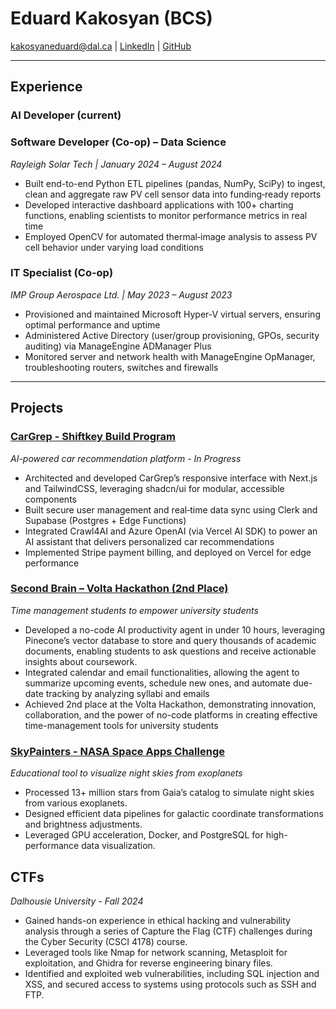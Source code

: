 # Eduard Kakosyan (BCS)

[kakosyaneduard@dal.ca](mailto:kakosyaneduard@dal.ca) | [LinkedIn](https://linkedin.com/in/eduard-kakosyan) | [GitHub](https://github.com/EduardKakosyan)  

---

## Experience  

### AI Developer (current)

### Software Developer (Co-op) – Data Science  
*Rayleigh Solar Tech | January 2024 – August 2024*  
- Built end-to-end Python ETL pipelines (pandas, NumPy, SciPy) to ingest, clean and aggregate raw PV cell sensor data into funding‑ready reports
- Developed interactive dashboard applications with 100+ charting functions, enabling scientists to monitor performance metrics in real time
- Employed OpenCV for automated thermal‑image analysis to assess PV cell behavior under varying load conditions

### IT Specialist (Co-op)  
*IMP Group Aerospace Ltd. | May 2023 – August 2023*  
- Provisioned and maintained Microsoft Hyper‑V virtual servers, ensuring optimal performance and uptime
- Administered Active Directory (user/group provisioning, GPOs, security auditing) via ManageEngine ADManager Plus
- Monitored server and network health with ManageEngine OpManager, troubleshooting routers, switches and firewalls

---


## Projects  

### [CarGrep - Shiftkey Build Program](https://www.cargrep.com)
*AI-powered car recommendation platform - In Progress*  
- Architected and developed CarGrep’s responsive interface with Next.js and TailwindCSS, leveraging shadcn/ui for modular, accessible components
- Built secure user management and real‑time data sync using Clerk and Supabase (Postgres + Edge Functions)
- Integrated Crawl4AI and Azure OpenAI (via Vercel AI SDK) to power an AI assistant that delivers personalized car recommendations
- Implemented Stripe payment billing, and deployed on Vercel for edge performance


### [Second Brain – Volta Hackathon (2nd Place)](https://github.com/EduardKakosyan/volta_hackathon)
*Time management students to empower university students*
- Developed a no-code AI productivity agent in under 10 hours, leveraging Pinecone’s vector database to store and
query thousands of academic documents, enabling students to ask questions and receive actionable insights about
coursework.
- Integrated calendar and email functionalities, allowing the agent to summarize upcoming events, schedule new ones,
and automate due-date tracking by analyzing syllabi and emails
- Achieved 2nd place at the Volta Hackathon, demonstrating innovation, collaboration, and the power of no-code
platforms in creating effective time-management tools for university students


### [SkyPainters - NASA Space Apps Challenge](https://skypainter.fly.dev)  
*Educational tool to visualize night skies from exoplanets*  
- Processed 13+ million stars from Gaia’s catalog to simulate night skies from various exoplanets.  
- Designed efficient data pipelines for galactic coordinate transformations and brightness adjustments.  
- Leveraged GPU acceleration, Docker, and PostgreSQL for high-performance data visualization.  

## CTFs
*Dalhousie University - Fall 2024*
- Gained hands-on experience in ethical hacking and vulnerability analysis through a series of Capture the Flag (CTF) challenges during the Cyber Security (CSCI 4178) course.
- Leveraged tools like Nmap for network scanning, Metasploit for exploitation, and Ghidra for reverse engineering binary files.
- Identified and exploited web vulnerabilities, including SQL injection and XSS, and secured access to systems using protocols such as SSH and FTP.

<!--
**EduardKakosyan/EduardKakosyan** is a ✨ _special_ ✨ repository because its `README.md` (this file) appears on your GitHub profile.

Here are some ideas to get you started:

- 🔭 I’m currently working on ...
- 🌱 I’m currently learning ...
- 👯 I’m looking to collaborate on ...
- 🤔 I’m looking for help with ...
- 💬 Ask me about ...
- 📫 How to reach me: ...
- 😄 Pronouns: ...
- ⚡ Fun fact: ...
-->

